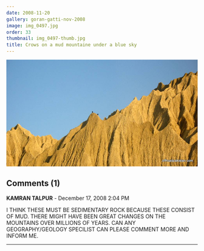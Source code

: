 ```yaml
---
date: 2008-11-20
gallery: goran-gatti-nov-2008
image: img_0497.jpg
order: 33
thumbnail: img_0497-thumb.jpg
title: Crows on a mud mountaine under a blue sky
---
```


![Crows on a mud mountaine under a blue sky](./img_0497.jpg)

<div id="comments">

## Comments (1)

**KAMRAN TALPUR** - December 17, 2008  2:04 PM

I THINK THESE MUST BE SEDIMENTARY ROCK BECAUSE THESE CONSIST OF MUD. THERE MIGHT HAVE BEEN GREAT CHANGES ON THE MOUNTAINS OVER MILLIONS OF YEARS. CAN ANY GEOGRAPHY/GEOLOGY SPECILIST CAN PLEASE COMMENT MORE AND INFORM ME.

---

</div>